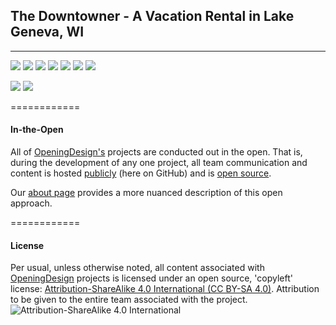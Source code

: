
## The Downtowner - A Vacation Rental in Lake Geneva, WI

---



![](https://raw.githubusercontent.com/OpeningDesign/Vacation_Rental/master/Models/2D%20Documents/Enscape_2016-09-29-13-53-28.png)
![](https://raw.githubusercontent.com/OpeningDesign/Vacation_Rental/master/Models/2D%20Documents/Enscape_2016-09-29-13-54-47.png)
![](https://raw.githubusercontent.com/OpeningDesign/Vacation_Rental/master/Models/2D%20Documents/Enscape_2016-09-29-13-59-47.png)
![](https://raw.githubusercontent.com/OpeningDesign/Vacation_Rental/master/Models/2D%20Documents/Enscape_2016-09-29-14-04-41.png)
![](https://raw.githubusercontent.com/OpeningDesign/Vacation_Rental/master/Models/2D%20Documents/Enscape_2016-09-29-14-07-02.png)
![](https://raw.githubusercontent.com/OpeningDesign/Vacation_Rental/master/Models/2D%20Documents/Enscape_2016-09-29-14-07-39.png)
![](https://raw.githubusercontent.com/OpeningDesign/Vacation_Rental/master/Models/2D%20Documents/Enscape_2016-09-29-14-26-58.png)



![](https://github.com/OpeningDesign/Vacation_Rental/blob/master/Research%20and%20CA/Research%20and%20Submittals/02%20-%20Existing%20Conditions%20and%20Code%20Research/Site%20Photos%20and%20Videos/2016-09-01%2014.03.53_EXISTING.jpg)
![](https://github.com/OpeningDesign/Vacation_Rental/blob/master/Research%20and%20CA/Research%20and%20Submittals/02%20-%20Existing%20Conditions%20and%20Code%20Research/Site%20Photos%20and%20Videos/2016-09-01%2014.08.23_EXISTING.jpg)


============

#### In-the-Open

All of [OpeningDesign's](http://openingdesign.com/) projects are conducted out in the open.  That is, during the development of any one project, all team communication and content is hosted [publicly](https://github.com/OpeningDesign) (here on GitHub) and is <a href="#license">open source</a>.

Our [about page](http://openingdesign.com/about/) provides a more nuanced description of this open approach.

============

#### License
Per usual, unless otherwise noted, all content associated with [OpeningDesign](http://openingdesign.com) projects is licensed under an open source, 'copyleft' license: 
[Attribution-ShareAlike 4.0 International (CC BY-SA 4.0)](https://creativecommons.org/licenses/by-sa/4.0/).  Attribution to be given to the entire team associated with the project.
![Attribution-ShareAlike 4.0 International](http://i.creativecommons.org/l/by-sa/3.0/88x31.png)

